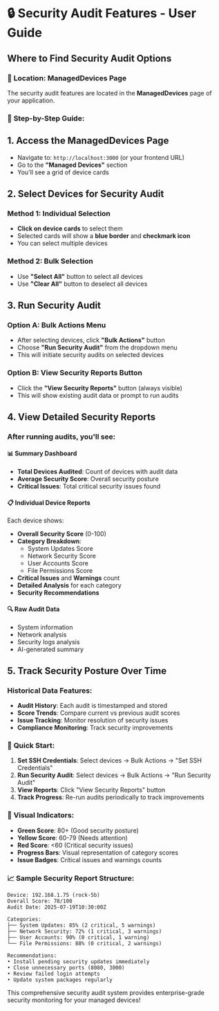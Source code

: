 # 🔒 Security Audit Features - User Guide

## Where to Find Security Audit Options

### 📍 **Location: ManagedDevices Page**
The security audit features are located in the **ManagedDevices** page of your application.

### 🎯 **Step-by-Step Guide:**

## 1. **Access the ManagedDevices Page**
   - Navigate to: `http://localhost:3000` (or your frontend URL)
   - Go to the **"Managed Devices"** section
   - You'll see a grid of device cards

## 2. **Select Devices for Security Audit**
   ### Method 1: Individual Selection
   - **Click on device cards** to select them
   - Selected cards will show a **blue border** and **checkmark icon**
   - You can select multiple devices
   
   ### Method 2: Bulk Selection
   - Use **"Select All"** button to select all devices
   - Use **"Clear All"** button to deselect all devices

## 3. **Run Security Audit**
   ### Option A: Bulk Actions Menu
   - After selecting devices, click **"Bulk Actions"** button
   - Choose **"Run Security Audit"** from the dropdown menu
   - This will initiate security audits on selected devices
   
   ### Option B: View Security Reports Button
   - Click the **"View Security Reports"** button (always visible)
   - This will show existing audit data or prompt to run audits

## 4. **View Detailed Security Reports**
   ### After running audits, you'll see:
   
   #### 📊 **Summary Dashboard**
   - **Total Devices Audited**: Count of devices with audit data
   - **Average Security Score**: Overall security posture
   - **Critical Issues**: Total critical security issues found
   
   #### 📋 **Individual Device Reports**
   Each device shows:
   - **Overall Security Score** (0-100)
   - **Category Breakdown**:
     - System Updates Score
     - Network Security Score  
     - User Accounts Score
     - File Permissions Score
   - **Critical Issues** and **Warnings** count
   - **Detailed Analysis** for each category
   - **Security Recommendations**
   
   #### 🔍 **Raw Audit Data**
   - System information
   - Network analysis
   - Security logs analysis
   - AI-generated summary

## 5. **Track Security Posture Over Time**
   ### Historical Data Features:
   - **Audit History**: Each audit is timestamped and stored
   - **Score Trends**: Compare current vs previous audit scores
   - **Issue Tracking**: Monitor resolution of security issues
   - **Compliance Monitoring**: Track security improvements

### 🚀 **Quick Start:**
1. **Set SSH Credentials**: Select devices → Bulk Actions → "Set SSH Credentials"
2. **Run Security Audit**: Select devices → Bulk Actions → "Run Security Audit"  
3. **View Reports**: Click "View Security Reports" button
4. **Track Progress**: Re-run audits periodically to track improvements

### 🎨 **Visual Indicators:**
- **Green Score**: 80+ (Good security posture)
- **Yellow Score**: 60-79 (Needs attention)
- **Red Score**: <60 (Critical security issues)
- **Progress Bars**: Visual representation of category scores
- **Issue Badges**: Critical issues and warnings counts

### 📈 **Sample Security Report Structure:**
```
Device: 192.168.1.75 (rock-5b)
Overall Score: 78/100
Audit Date: 2025-07-19T10:30:00Z

Categories:
├── System Updates: 85% (2 critical, 5 warnings)
├── Network Security: 72% (1 critical, 3 warnings)  
├── User Accounts: 90% (0 critical, 1 warning)
└── File Permissions: 88% (0 critical, 2 warnings)

Recommendations:
• Install pending security updates immediately
• Close unnecessary ports (8080, 3000)
• Review failed login attempts
• Update system packages regularly
```

This comprehensive security audit system provides enterprise-grade security monitoring for your managed devices!
